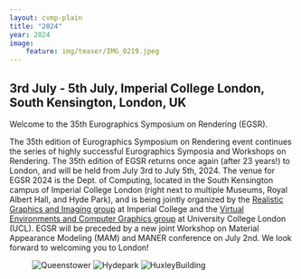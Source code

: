 ```yaml
---
layout: cvmp-plain
title: "2024"
year: 2024
image:
    feature: img/teaser/IMG_0219.jpeg
---
```

## 3rd July - 5th July, Imperial College London, South Kensington, London, UK

Welcome to the 35th Eurographics Symposium on Rendering (EGSR).

The 35th edition of Eurographics Symposium on Rendering event continues the series of highly successful Eurographics Symposia and Workshops on Rendering. The 35th edition of EGSR returns once again (after 23 years!) to London, and will be held from July 3rd to July 5th, 2024. The venue for EGSR 2024 is the Dept. of Computing, located in the South Kensington campus of Imperial College London (right next to multiple Museums, Royal Albert Hall, and Hyde Park), and is being jointly organized by the <a href="https://wp.doc.ic.ac.uk/rgi/">Realistic Graphics and Imaging group</a>
at Imperial College and the <a href="http://vecg.cs.ucl.ac.uk/">Virtual Environments and Computer Graphics group</a>
 at University College London (UCL). EGSR will be preceded by a new joint Workshop on Material Appearance Modeling (MAM) and MANER conference on July 2nd. We look forward to welcoming you to London!

<!-- featured images -->
<figure class="top3" >
    <img class="col-xs-12 col-sm-4" src="{{site.url}}/img/2024/egsr/queenstower.jpg" alt="Queenstower">
    <img class="col-xs-12 col-sm-4" src="{{site.url}}/img/2024/egsr/hydepark.jpg" alt="Hydepark">
    <img class="col-xs-12 col-sm-4" src="{{site.url}}/img/2024/egsr/Huxley.jpg" alt="HuxleyBuilding">
</figure>
